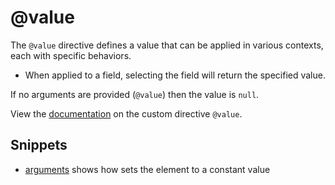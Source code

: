 # @value

The `@value` directive defines a value that can be applied in various contexts, each with specific behaviors.
  - When applied to a field, selecting the field will return the specified value.

If no arguments are provided (`@value`) then the value is `null`.

View the [documentation](https://www.ibm.com/docs/en/api-connect/ace/saas?topic=directives-directive-value) on the custom directive `@value`.

## Snippets

- [arguments](arguments) shows how sets the element to a constant value
